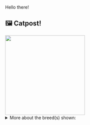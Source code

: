 Hello there!



## 🖼️ Catpost!

<sub>
    <img src="https://cdn2.thecatapi.com/images/DBmIBhhyv.jpg" height="256">
</sub>


<details>
<summary>More about the breed(s) shown:</summary>

Breed: Balinese

Description: Balinese are curious, outgoing, intelligent cats with excellent communication skills. They are known for their chatty personalities and are always eager to tell you their views on life, love, and what you’ve served them for dinner. 

Links:
<ul>
  <li>CFA http://cfa.org/Breeds/BreedsAB/Balinese.aspx</li>
  <li>Wikipedia https://en.wikipedia.org/wiki/Balinese_(cat)</li>
</ul> 

</details>

